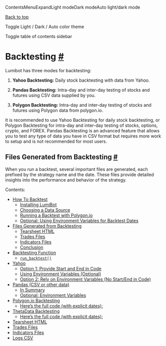 ContentsMenuExpandLight modeDark modeAuto light/dark mode

[Back to top](https://lumibot.lumiwealth.com/backtesting.html#)

Toggle Light / Dark / Auto color theme

Toggle table of contents sidebar

# Backtesting [\#](https://lumibot.lumiwealth.com/backtesting.html\#backtesting "Link to this heading")

Lumibot has three modes for backtesting:

1. **Yahoo Backtesting:** Daily stock backtesting with data from Yahoo.

2. **Pandas Backtesting:** Intra-day and inter-day testing of stocks and futures using CSV data supplied by you.

3. **Polygon Backtesting:** Intra-day and inter-day testing of stocks and futures using Polygon data from polygon.io.


It is recommended to use Yahoo Backtesting for daily stock backtesting, or Polygon Backtesting for intra-day and inter-day testing of stocks, options, crypto, and FOREX. Pandas Backtesting is an advanced feature that allows you to test any type of data you have in CSV format but requires more work to setup and is not recommended for most users.

## Files Generated from Backtesting [\#](https://lumibot.lumiwealth.com/backtesting.html\#files-generated-from-backtesting "Link to this heading")

When you run a backtest, several important files are generated, each prefixed by the strategy name and the date. These files provide detailed insights into the performance and behavior of the strategy.

Contents:

- [How To Backtest](https://lumibot.lumiwealth.com/backtesting.how_to_backtest.html)
  - [Installing LumiBot](https://lumibot.lumiwealth.com/backtesting.how_to_backtest.html#installing-lumibot)
  - [Choosing a Data Source](https://lumibot.lumiwealth.com/backtesting.how_to_backtest.html#choosing-a-data-source)
  - [Running a Backtest with Polygon.io](https://lumibot.lumiwealth.com/backtesting.how_to_backtest.html#running-a-backtest-with-polygon-io)
  - [Optional: Using Environment Variables for Backtest Dates](https://lumibot.lumiwealth.com/backtesting.how_to_backtest.html#optional-using-environment-variables-for-backtest-dates)
- [Files Generated from Backtesting](https://lumibot.lumiwealth.com/backtesting.how_to_backtest.html#files-generated-from-backtesting)
  - [Tearsheet HTML](https://lumibot.lumiwealth.com/backtesting.how_to_backtest.html#tearsheet-html)
  - [Trades Files](https://lumibot.lumiwealth.com/backtesting.how_to_backtest.html#trades-files)
  - [Indicators Files](https://lumibot.lumiwealth.com/backtesting.how_to_backtest.html#indicators-files)
  - [Conclusion](https://lumibot.lumiwealth.com/backtesting.how_to_backtest.html#conclusion)
- [Backtesting Function](https://lumibot.lumiwealth.com/backtesting.backtesting_function.html)
  - [`run_backtest()`](https://lumibot.lumiwealth.com/backtesting.backtesting_function.html#lumibot.strategies.strategy.Strategy.run_backtest)
- [Yahoo](https://lumibot.lumiwealth.com/backtesting.yahoo.html)
  - [Option 1: Provide Start and End in Code](https://lumibot.lumiwealth.com/backtesting.yahoo.html#option-1-provide-start-and-end-in-code)
  - [Using Environment Variables (Optional)](https://lumibot.lumiwealth.com/backtesting.yahoo.html#using-environment-variables-optional)
  - [Option 2: Rely on Environment Variables (No Start/End in Code)](https://lumibot.lumiwealth.com/backtesting.yahoo.html#option-2-rely-on-environment-variables-no-start-end-in-code)
- [Pandas (CSV or other data)](https://lumibot.lumiwealth.com/backtesting.pandas.html)
  - [In Summary](https://lumibot.lumiwealth.com/backtesting.pandas.html#in-summary)
  - [Optional: Environment Variables](https://lumibot.lumiwealth.com/backtesting.pandas.html#optional-environment-variables)
- [Polygon.io Backtesting](https://lumibot.lumiwealth.com/backtesting.polygon.html)
  - [Here’s the full code (with explicit dates):](https://lumibot.lumiwealth.com/backtesting.polygon.html#here-s-the-full-code-with-explicit-dates)
- [ThetaData Backtesting](https://lumibot.lumiwealth.com/backtesting.thetadata.html)
  - [Here’s the full code (with explicit dates):](https://lumibot.lumiwealth.com/backtesting.thetadata.html#here-s-the-full-code-with-explicit-dates)
- [Tearsheet HTML](https://lumibot.lumiwealth.com/backtesting.tearsheet_html.html)
- [Trades Files](https://lumibot.lumiwealth.com/backtesting.trades_files.html)
- [Indicators Files](https://lumibot.lumiwealth.com/backtesting.indicators_files.html)
- [Logs CSV](https://lumibot.lumiwealth.com/backtesting.logs_csv.html)